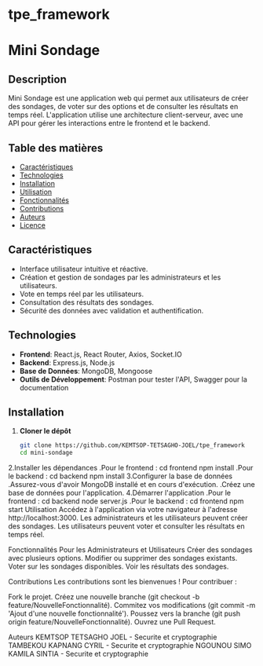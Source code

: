 ﻿# tpe_framework
# Mini Sondage

## Description
Mini Sondage est une application web qui permet aux utilisateurs de créer des sondages, de voter sur des options et de consulter les résultats en temps réel. L'application utilise une architecture client-serveur, avec une API pour gérer les interactions entre le frontend et le backend.

## Table des matières
- [Caractéristiques](#caractéristiques)
- [Technologies](#technologies)
- [Installation](#installation)
- [Utilisation](#utilisation)
- [Fonctionnalités](#fonctionnalités)
- [Contributions](#contributions)
- [Auteurs](#auteurs)
- [Licence](#licence)

## Caractéristiques
- Interface utilisateur intuitive et réactive.
- Création et gestion de sondages par les administrateurs et les utilisateurs.
- Vote en temps réel par les utilisateurs.
- Consultation des résultats des sondages.
- Sécurité des données avec validation et authentification.

## Technologies
- **Frontend**: React.js, React Router, Axios, Socket.IO
- **Backend**: Express.js, Node.js
- **Base de Données**: MongoDB, Mongoose
- **Outils de Développement**: Postman pour tester l'API, Swagger pour la documentation

## Installation
1. **Cloner le dépôt**
   ```bash
   git clone https://github.com/KEMTSOP-TETSAGHO-JOEL/tpe_framework
   cd mini-sondage
2.Installer les dépendances
	.Pour le frontend :
		cd frontend
		npm install
	.Pour le backend :
		cd backend
		npm install
3.Configurer la base de données
	.Assurez-vous d'avoir MongoDB installé et en cours d'exécution.
	.Créez une base de données pour l'application.
4.Démarrer l'application
	.Pour le frontend :
		cd backend
		node server.js
	.Pour le backend :
		cd frontend
		npm start
Utilisation
Accédez à l'application via votre navigateur à l'adresse http://localhost:3000. Les administrateurs et les utilisateurs peuvent créer des sondages. Les utilisateurs peuvent voter et consulter les résultats en temps réel.

Fonctionnalités
Pour les Administrateurs et Utilisateurs
Créer des sondages avec plusieurs options.
Modifier ou supprimer des sondages existants.
Voter sur les sondages disponibles.
Voir les résultats des sondages.

Contributions
Les contributions sont les bienvenues ! Pour contribuer :

Fork le projet.
Créez une nouvelle branche (git checkout -b feature/NouvelleFonctionnalité).
Commitez vos modifications (git commit -m 'Ajout d\'une nouvelle fonctionnalité').
Poussez vers la branche (git push origin feature/NouvelleFonctionnalité).
Ouvrez une Pull Request.

Auteurs
KEMTSOP TETSAGHO JOEL - Securite et cryptographie
TAMBEKOU KAPNANG CYRIL - Securite et cryptographie
NGOUNOU SIMO KAMILA SINTIA - Securite et cryptographie
